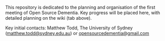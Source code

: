 This repository is dedicated to the planning and organisation of the first meeting of Open Source Dementia. Key progress will be placed here, with detailed planning on the wiki (tab above).

Key initial contacts: Matthew Todd, The University of Sydney (matthew.todd@sydney.edu.au) or opensourcedementia@gmail.com
